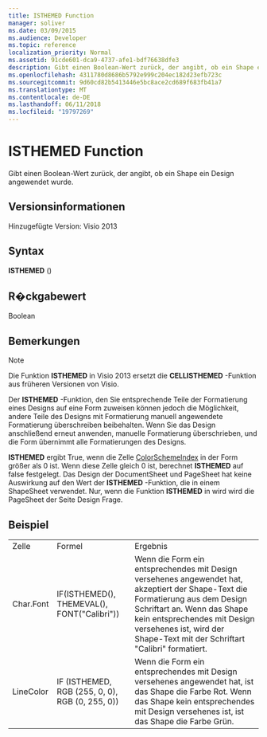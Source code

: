 ```yaml
---
title: ISTHEMED Function
manager: soliver
ms.date: 03/09/2015
ms.audience: Developer
ms.topic: reference
localization_priority: Normal
ms.assetid: 91cde601-dca9-4737-afe1-bdf76638dfe3
description: Gibt einen Boolean-Wert zurück, der angibt, ob ein Shape ein Design angewendet wurde.
ms.openlocfilehash: 4311780d8686b5792e999c204ec182d23efb723c
ms.sourcegitcommit: 9d60cd82b5413446e5bc8ace2cd689f683fb41a7
ms.translationtype: MT
ms.contentlocale: de-DE
ms.lasthandoff: 06/11/2018
ms.locfileid: "19797269"
---
```

# <a name="isthemed-function"></a>ISTHEMED Function

Gibt einen Boolean-Wert zurück, der angibt, ob ein Shape ein Design angewendet wurde. 
  
## <a name="version-information"></a>Versionsinformationen

Hinzugefügte Version: Visio 2013
 
  
## <a name="syntax"></a>Syntax

 **ISTHEMED** ()
  
## <a name="return-value"></a>R�ckgabewert

Boolean
  
## <a name="remarks"></a>Bemerkungen

> [!NOTE]
> Die Funktion **ISTHEMED** in Visio 2013 ersetzt die **CELLISTHEMED** -Funktion aus früheren Versionen von Visio. 
  
Der **ISTHEMED** -Funktion, den Sie entsprechende Teile der Formatierung eines Designs auf eine Form zuweisen können jedoch die Möglichkeit, andere Teile des Designs mit Formatierung manuell angewendete Formatierung überschreiben beibehalten. Wenn Sie das Design anschließend erneut anwenden, manuelle Formatierung überschrieben, und die Form übernimmt alle Formatierungen des Designs. 
  
 **ISTHEMED** ergibt True, wenn die Zelle [ColorSchemeIndex](colorschemeindex-cell-theme-properties-section.md) in der Form größer als 0 ist. Wenn diese Zelle gleich 0 ist, berechnet **ISTHEMED** auf false festgelegt. Das Design der DocumentSheet und PageSheet hat keine Auswirkung auf den Wert der **ISTHEMED** -Funktion, die in einem ShapeSheet verwendet. Nur, wenn die Funktion **ISTHEMED** in wird wird die PageSheet der Seite Design Frage. 
  
## <a name="example"></a>Beispiel

||||
|:-----|:-----|:-----|
|Zelle  <br/> |Formel  <br/> |Ergebnis  <br/> |
|Char.Font  <br/> |IF(ISTHEMED(), THEMEVAL(), FONT("Calibri"))  <br/> |Wenn die Form ein entsprechendes mit Design versehenes angewendet hat, akzeptiert der Shape-Text die Formatierung aus dem Design Schriftart an. Wenn das Shape kein entsprechendes mit Design versehenes ist, wird der Shape-Text mit der Schriftart "Calibri" formatiert.  <br/> |
|LineColor  <br/> |IF (ISTHEMED, RGB (255, 0, 0), RGB (0, 255, 0))  <br/> |Wenn die Form ein entsprechendes mit Design versehenes angewendet hat, ist das Shape die Farbe Rot. Wenn das Shape kein entsprechendes mit Design versehenes ist, ist das Shape die Farbe Grün.  <br/> |
   

